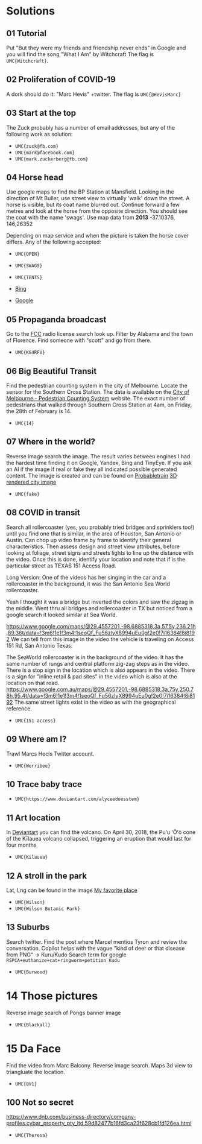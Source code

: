 # Solutions

## 01 Tutorial

Put "But they were my friends and friendship never ends" in Google and you will find the song "What I Am" by Witchcraft The flag is `UMC{Witchcraft}`.

## 02 Proliferation of COVID-19

A dork should do it: "Marc Hevis" +twitter. The flag is `UMC{@HevisMarc}`

## 03 Start at the top

The Zuck probably has a number of email addresses, but any of the following work as solution:

* `UMC{zuck@fb.com}`
* `UMC{mark@facebook.com}`
* `UMC{mark.zuckerberg@fb.com}`

## 04 Horse head

Use google maps to find the BP Station at Mansfield. Looking in the direction of Mt Buller, use street view to virtually 'walk' down the street. A horse is visible, but its coat name blurred out. Continue forward a few metres and look at the horse from the opposite direction. You should see the coat with the name 'swags'. Use map data from __2013__ -37.10376, 146,26352

Depending on map service and when the picture is taken the horse cover differs. Any of the following accepted:

* `UMC{OPEN}`
* `UMC{SWAGS}`
* `UMC{TENTS}`

* [Bing](https://www.bing.com/maps?cp=-37.060943%7E146.098554&lvl=18.4&pi=-14.7&style=x&dir=6)
* [Google](https://www.google.com/maps/@-37.0608508,146.0984198,3a,24y,101.32h,85.89t/data=!3m8!1e1!3m6!1sSNKHw7CRnN78HJdSe8AW2Q!2e0!5s20130301T000000!6shttps:%2F%2Fstreetviewpixels-pa.googleapis.com%2Fv1%2Fthumbnail%3Fcb_client%3Dmaps_sv.tactile%26w%3D900%26h%3D600%26pitch%3D4.1109820083872535%26panoid%3DSNKHw7CRnN78HJdSe8AW2Q%26yaw%3D101.31532543562581!7i13312!8i6656?entry=ttu&g_ep=EgoyMDI1MDUwNi4wIKXMDSoASAFQAw%3D%3D)

## 05 Propaganda broadcast

Go to the [FCC](https://wireless2.fcc.gov/UlsApp/UlsSearch/searchAmateur.jsp) radio license search look up. Filter by Alabama and the town of Florence. Find someone with "scott" and go from there.

* `UMC{KG4RFV}`

## 06 Big Beautiful Transit

Find the pedestrian counting system in the city of Melbourne. Locate the sensor for the Southern Cross Station. The data is available on the [City of Melbourne - Pedestrian Counting System](https://www.pedestrian.melbourne.vic.gov.au/#date=09-05-2025&sensor=Col700_T&time=14) website. The exact number of pedestrians that walked through Southern Cross Station at 4am, on Friday, the 28th of February is 14.

* `UMC{14}`

## 07 Where in the world?

Reverse image search the image. The result varies between engines I had the hardest time finding it on Google, Yandex, Bing and TinyEye. If you ask an AI if the image if real or fake they all indicated possible generated content. The image is created and can be found on [Probabletrain](https://maps.probabletrain.com/#/stl) [3D rendered city image](https://maps.probabletrain.com/images/STL/30.jpg)

* `UMC{fake}`

## 08 COVID in transit

Search all rollercoaster (yes, you probably tried bridges and sprinklers too!) until you find one that is similar, in the area of Houston, San Antonio or Austin. Can chop up video frame by frame to identify their general characteristics. Then assess design and street view attributes, before looking at foliage, street signs and streets lights to line up the distance with the video. Once this is done, identify your location and note that if is the particular street as TEXAS 151 Access Road.

Long Version:
One of the videos has her singing in the car and a rollercoaster in the background, it was the San Antonio Sea World rollercoaster.

Yeah I thought it was a bridge but inverted the colors and saw the zigzag in the middle. Went thru all bridges and rollercoaster in TX but noticed from a google search it looked similar at Sea World.

https://www.google.com/maps/@29.4557201,-98.6885318,3a,57.5y,236.21h,89.36t/data=!3m6!1e1!3m4!1seoQf_Fu56zlyX8994uEu0g!2e0!7i16384!8i8192 We can tell from this image in the video the vehicle is traveling on Access 151 Rd, San Antonio Texas.

The SeaWorld rollercoaster is in the background of the video. It has the same number of rungs and central platform zig-zag steps as in the video.
There is a stop sign in the location which is also appears in the video.
There is a sign for "inline retail & pad sites" in the video which is also at the location on that road. https://www.google.com.au/maps/@29.4557201,-98.6885318,3a,75y,250.78h,95.4t/data=!3m6!1e1!3m4!1seoQf_Fu56zlyX8994uEu0g!2e0!7i16384!8i8192
The same street lights exist in the video as with the geographical reference.

* `UMC{151 access}`

## 09 Where am I?

Trawl Marcs Hecis Twitter account.

* `UMC{Werribee}`

## 10 Trace baby trace

* `UMC{https://www.deviantart.com/alyceedoesstem}`

## 11 Art location

In [Deviantart](https://www.deviantart.com/alyceedoesstem) you can find the volcano. On April 30, 2018, the Puʻu ʻŌʻō cone of the Kīlauea volcano collapsed, triggering an eruption that would last for four months

* `UMC{Kilauea}`

## 12 A stroll in the park

Lat, Lng can be found in the image [My favorite place](https://www.deviantart.com/alyceedoesstem/art/My-Favorite-Place-832559463)

* `UMC{Wilson}`
* `UMC{Wilson Botanic Park}`

## 13 Suburbs

Search twitter. Find the post where Marcel mentios Tyron and review the conversation. Copilot helps with the vague "kind of deer or that disease from PNG" -> Kuru/Kudo
Search term for google `RSPCA+euthanize+cat+ringworm+petition Kudu`

* `UMC{Burwood}`

# 14 Those pictures

Reverse image search of Pongs banner image

* `UMC{Blackall}`

# 15 Da Face

Find the video from Marc Balcony. Reverse image search. Maps 3d view to triangluate the location.

* `UMC{QV1}`

## 100 Not so secret

https://www.dnb.com/business-directory/company-profiles.cybar_property_pty_ltd.59d82477b16fd3ca23f628cb1fd126ea.html

* `UMC{Theresa}`
